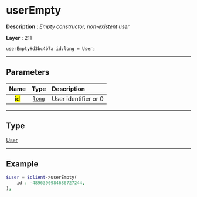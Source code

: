 # userEmpty

**Description** : *Empty constructor, non-existent user*

**Layer** : 211

```tl
userEmpty#d3bc4b7a id:long = User;
```

---

## Parameters

| Name | Type | Description |
| :---: | :---: | :--- |
| <mark>id</mark> | [`long`](type/long) | User identifier or 0 |

---

## Type

[User](type/User)

---

## Example

```php
$user = $client->userEmpty(
	id : -4896390984686727244,
);
```